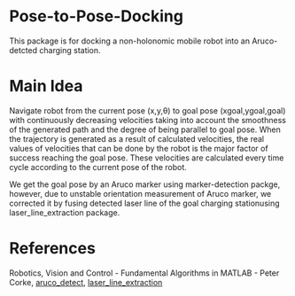 # Pose-to-Pose-Docking
This package is for docking a non-holonomic mobile robot into an Aruco-detcted charging station.

# Main Idea
Navigate robot from the current pose (x,y,θ) to goal pose (xgoal,ygoal,goal) with continuously decreasing velocities taking into account the smoothness of the generated path and the degree of being parallel to goal pose.
When the trajectory is generated as a result of calculated velocities, the real values of velocities that can be done by the robot is the major factor of success reaching the goal pose.
These velocities are calculated every time cycle according to the current pose of the robot. 

We get the goal pose by an Aruco marker using marker-detection packge, however, due to unstable orientation measurement of Aruco marker, we corrected it by fusing detected laser line of the goal charging stationusing laser_line_extraction  package.

# References
Robotics, Vision and Control - Fundamental Algorithms in MATLAB - Peter Corke, 
[aruco_detect](http://wiki.ros.org/aruco_detect), 
[laser_line_extraction](https://github.com/kam3k/laser_line_extraction)
